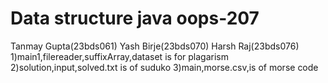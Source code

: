 # Data structure java oops-207
Tanmay Gupta(23bds061)
Yash Birje(23bds070)
Harsh Raj(23bds076)
1)main1,filereader,suffixArray,dataset is for plagarism
2)solution,input,solved.txt is of suduko
3)main,morse.csv,is of morse code
